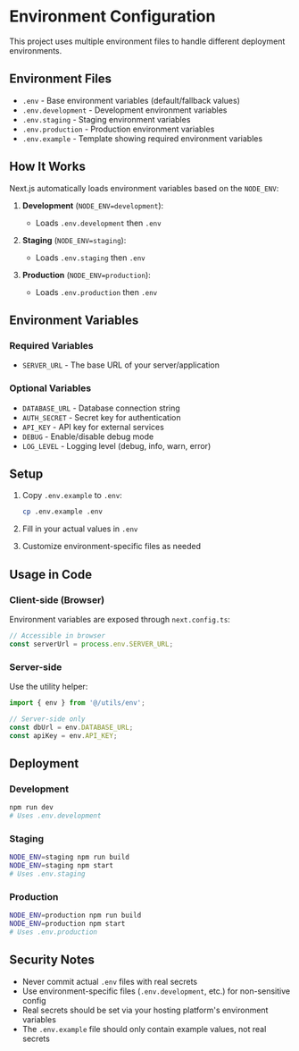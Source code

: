 # Environment Configuration

This project uses multiple environment files to handle different deployment environments.

## Environment Files

- `.env` - Base environment variables (default/fallback values)
- `.env.development` - Development environment variables
- `.env.staging` - Staging environment variables
- `.env.production` - Production environment variables
- `.env.example` - Template showing required environment variables

## How It Works

Next.js automatically loads environment variables based on the `NODE_ENV`:

1. **Development** (`NODE_ENV=development`):
   - Loads `.env.development` then `.env`

2. **Staging** (`NODE_ENV=staging`):
   - Loads `.env.staging` then `.env`

3. **Production** (`NODE_ENV=production`):
   - Loads `.env.production` then `.env`

## Environment Variables

### Required Variables

- `SERVER_URL` - The base URL of your server/application

### Optional Variables

- `DATABASE_URL` - Database connection string
- `AUTH_SECRET` - Secret key for authentication
- `API_KEY` - API key for external services
- `DEBUG` - Enable/disable debug mode
- `LOG_LEVEL` - Logging level (debug, info, warn, error)

## Setup

1. Copy `.env.example` to `.env`:

   ```bash
   cp .env.example .env
   ```

2. Fill in your actual values in `.env`

3. Customize environment-specific files as needed

## Usage in Code

### Client-side (Browser)

Environment variables are exposed through `next.config.ts`:

```typescript
// Accessible in browser
const serverUrl = process.env.SERVER_URL;
```

### Server-side

Use the utility helper:

```typescript
import { env } from '@/utils/env';

// Server-side only
const dbUrl = env.DATABASE_URL;
const apiKey = env.API_KEY;
```

## Deployment

### Development

```bash
npm run dev
# Uses .env.development
```

### Staging

```bash
NODE_ENV=staging npm run build
NODE_ENV=staging npm start
# Uses .env.staging
```

### Production

```bash
NODE_ENV=production npm run build
NODE_ENV=production npm start
# Uses .env.production
```

## Security Notes

- Never commit actual `.env` files with real secrets
- Use environment-specific files (`.env.development`, etc.) for non-sensitive config
- Real secrets should be set via your hosting platform's environment variables
- The `.env.example` file should only contain example values, not real secrets
